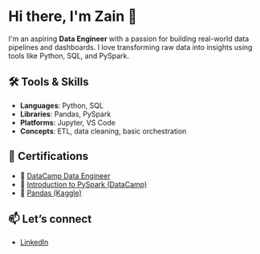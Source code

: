 # Hi there, I'm Zain 👋

I'm an aspiring **Data Engineer** with a passion for building real-world data pipelines and dashboards. I love transforming raw data into insights using tools like Python, SQL, and PySpark.

## 🛠️ Tools & Skills
- **Languages**: Python, SQL
- **Libraries**: Pandas, PySpark
- **Platforms**: Jupyter, VS Code
- **Concepts**: ETL, data cleaning, basic orchestration

## 🧾 Certifications
- 🥇 [DataCamp Data Engineer](https://www.datacamp.com/certificate/DE0016535534308)
- 🧱 [Introduction to PySpark (DataCamp)](https://www.datacamp.com/completed/statement-of-accomplishment/course/8ab6bf9a3ff24ffe04c5188c6f26b1503af00d0f)
- 📘 [Pandas (Kaggle)](https://www.kaggle.com/learn/certification/zain3125/pandas)

## 📫 Let’s connect
- [LinkedIn](https://www.linkedin.com/in/zain-mahmoud-440538347/)
